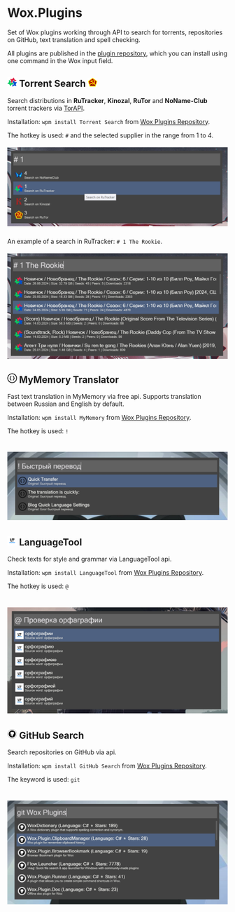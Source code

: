 # Wox.Plugins

Set of Wox plugins working through API to search for torrents, repositories on GitHub, text translation and spell checking.

All plugins are published in the [plugin repository](http://www.wox.one/u/70837), which you can install using one command in the Wox input field.

<h2 align="left">
    <img src="src/Wox.Plugin.Torrent.Search/rutracker.png" width="22" />
    Torrent Search
    <img src="src/Wox.Plugin.Torrent.Search/rutor.png" width="22" />
</h2>

Search distributions in **RuTracker**, **Kinozal**, **RuTor** and **NoName-Club** torrent trackers via [TorAPI](https://github.com/Lifailon/TorAPI).

Installation: `wpm install Torrent Search` from [Wox Plugins Repository](http://www.wox.one/plugin/431).

The hotkey is used: `#` and the selected supplier in the range from 1 to 4.

<h5 align="center">
    <img src="src/Wox.Plugin.Torrent.Search/providerList.jpg"/>
</h5>

An example of a search in RuTracker: `# 1 The Rookie`.

<h5 align="center">
    <img src="src/Wox.Plugin.Torrent.Search/search.jpg"/>
</h5>

<h2 align="left">
    <img src="src/Wox.Plugin.MyMemory/logo.png" width="22" />
    MyMemory Translator
</h2>

Fast text translation in MyMemory via free api. Supports translation between Russian and English by default.

Installation: `wpm install MyMemory` from [Wox Plugins Repository](http://www.wox.one/plugin/427).

The hotkey is used: `!`

<h1 align="center">
    <img src="src/Wox.Plugin.MyMemory/mymemory.jpg"/>
</h1>

<h2 align="left">
    <img src="src/Wox.Plugin.LanguageTool/logo.png" width="22" />
    LanguageTool
</h2>

Check texts for style and grammar via LanguageTool api.

Installation: `wpm install LanguageTool` from [Wox Plugins Repository](http://www.wox.one/plugin/428).

The hotkey is used: `@`

<h1 align="center">
    <img src="src/Wox.Plugin.LanguageTool/languagetool.jpg"/>
</h1>

<h2 align="left">
    <img src="src/Wox.Plugin.GitHub.Search/logo.png" width="22" />
    GitHub Search
</h2>

Search repositories on GitHub via api.

Installation: `wpm install GitHub Search` from [Wox Plugins Repository](http://www.wox.one/plugin/429).

The keyword is used: `git`

<h1 align="center">
    <img src="src/Wox.Plugin.GitHub.Search/githubsearch.jpg"/>
</h1>